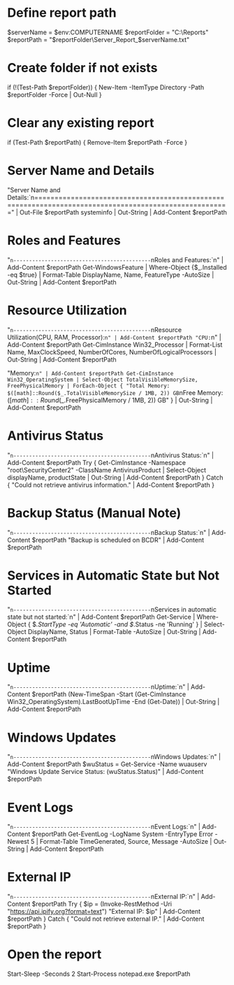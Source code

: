 
# Define report path
$serverName = $env:COMPUTERNAME
$reportFolder = "C:\Reports"
$reportPath = "$reportFolder\Server_Report_$serverName.txt"

# Create folder if not exists
if (!(Test-Path $reportFolder)) {
    New-Item -ItemType Directory -Path $reportFolder -Force | Out-Null
}

# Clear any existing report
if (Test-Path $reportPath) {
    Remove-Item $reportPath -Force
}

# Server Name and Details
"Server Name and Details:`n======================================================================================================" | Out-File $reportPath
systeminfo | Out-String | Add-Content $reportPath

# Roles and Features
"`n--------------------------------------------`nRoles and Features:`n" | Add-Content $reportPath
Get-WindowsFeature | Where-Object {$_.Installed -eq $true} | Format-Table DisplayName, Name, FeatureType -AutoSize | Out-String | Add-Content $reportPath

# Resource Utilization
"`n--------------------------------------------`nResource Utilization(CPU, RAM, Processor):`n" | Add-Content $reportPath
"CPU:`n" | Add-Content $reportPath
Get-CimInstance Win32_Processor | Format-List Name, MaxClockSpeed, NumberOfCores, NumberOfLogicalProcessors | Out-String | Add-Content $reportPath

"Memory:`n" | Add-Content $reportPath
Get-CimInstance Win32_OperatingSystem | Select-Object TotalVisibleMemorySize, FreePhysicalMemory | ForEach-Object {
    "Total Memory: $([math]::Round($_.TotalVisibleMemorySize / 1MB, 2)) GB`nFree Memory: $([math]::Round($_.FreePhysicalMemory / 1MB, 2)) GB"
} | Out-String | Add-Content $reportPath

# Antivirus Status
"`n--------------------------------------------`nAntivirus Status:`n" | Add-Content $reportPath
Try {
    Get-CimInstance -Namespace "root\SecurityCenter2" -ClassName AntivirusProduct | Select-Object displayName, productState | Out-String | Add-Content $reportPath
} Catch {
    "Could not retrieve antivirus information." | Add-Content $reportPath
}

# Backup Status (Manual Note)
"`n--------------------------------------------`nBackup Status:`n" | Add-Content $reportPath
"Backup is scheduled on BCDR" | Add-Content $reportPath

# Services in Automatic State but Not Started
"`n--------------------------------------------`nServices in automatic state but not started:`n" | Add-Content $reportPath
Get-Service | Where-Object { $_.StartType -eq 'Automatic' -and $_.Status -ne 'Running' } | Select-Object DisplayName, Status | Format-Table -AutoSize | Out-String | Add-Content $reportPath

# Uptime
"`n--------------------------------------------`nUptime:`n" | Add-Content $reportPath
(New-TimeSpan -Start (Get-CimInstance Win32_OperatingSystem).LastBootUpTime -End (Get-Date)) | Out-String | Add-Content $reportPath

# Windows Updates
"`n--------------------------------------------`nWindows Updates:`n" | Add-Content $reportPath
$wuStatus = Get-Service -Name wuauserv
"Windows Update Service Status: $($wuStatus.Status)" | Add-Content $reportPath

# Event Logs
"`n--------------------------------------------`nEvent Logs:`n" | Add-Content $reportPath
Get-EventLog -LogName System -EntryType Error -Newest 5 | Format-Table TimeGenerated, Source, Message -AutoSize | Out-String | Add-Content $reportPath

# External IP
"`n--------------------------------------------`nExternal IP:`n" | Add-Content $reportPath
Try {
    $ip = (Invoke-RestMethod -Uri "https://api.ipify.org?format=text")
    "External IP: $ip" | Add-Content $reportPath
} Catch {
    "Could not retrieve external IP." | Add-Content $reportPath
}

# Open the report
Start-Sleep -Seconds 2
Start-Process notepad.exe $reportPath
